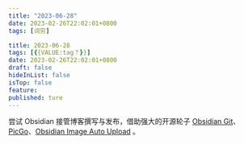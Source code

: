 ```yaml
---
title: "2023-06-28"
date: 2023-02-26T22:02:01+0800
tags: [词穷]

title: 2023-06-28
tags: [{{VALUE:tag？}}]
date: 2023-02-26T22:02:01+0800
draft: false
hideInList: false
isTop: false
feature: 
published: ture
---
```



尝试 Obsidian 接管博客撰写与发布，借助强大的开源轮子 [Obsidian Git](https://github.com/denolehov/obsidian-git)、[PicGo](https://picgo.github.io/PicGo-Doc/)、[Obsidian Image Auto Upload](https://github.com/renmu123/obsidian-image-auto-upload-plugin) 。
